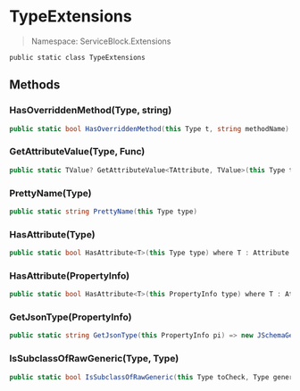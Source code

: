 # TypeExtensions

> Namespace: ServiceBlock.Extensions

```text
public static class TypeExtensions
```

## Methods

### HasOverriddenMethod\(Type, string\)

```csharp
public static bool HasOverriddenMethod(this Type t, string methodName)
```

### GetAttributeValue\(Type, Func\)

```csharp
public static TValue? GetAttributeValue<TAttribute, TValue>(this Type type, Func<TAttribute, TValue> valueSelector) where TAttribute : Attribute where TValue : class
```

### PrettyName\(Type\)

```csharp
public static string PrettyName(this Type type)
```

### HasAttribute\(Type\)

```csharp
public static bool HasAttribute<T>(this Type type) where T : Attribute
```

### HasAttribute\(PropertyInfo\)

```csharp
public static bool HasAttribute<T>(this PropertyInfo type) where T : Attribute
```

### GetJsonType\(PropertyInfo\)

```csharp
public static string GetJsonType(this PropertyInfo pi) => new JSchemaGenerator().Generate(pi.PropertyType).Type.ToString();
```

### IsSubclassOfRawGeneric\(Type, Type\)

```csharp
public static bool IsSubclassOfRawGeneric(this Type toCheck, Type generic)
```

